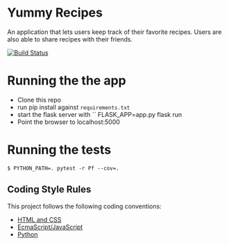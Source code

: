 # Yummy Recipes

An application that lets users keep track of their favorite recipes.
Users are also able to share recipes with their friends.

[![Build Status](https://travis-ci.org/lym/yummy-recipes.svg?branch=master)](https://travis-ci.org/lym/yummy-recipes)

#  Running the the app
- Clone this repo
- run pip install against `requirements.txt`
- start the flask server with ``
   FLASK_APP=app.py flask run
- Point the browser to localhost:5000

# Running the tests
    $ PYTHON_PATH=. pytest -r Pf --cov=.

## Coding Style Rules
This project follows the following coding conventions:

- [HTML and CSS](http://codeguide.co/)
- [EcmaScript/JavaScript](https://github.com/airbnb/javascript)
- [Python](https://www.python.org/dev/peps/pep-0008/)
